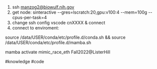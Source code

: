1) ssh manzog2@biowulf.nih.gov
2) get node: sinteractive --gres=lscratch:20,gpu:v100:4 --mem=100g --cpus-per-task=4
3) change ssh config vscode cnXXXX & connect
4) connect to enviroment: 

source /data/USER/conda/etc/profile.d/conda.sh && source /data/USER/conda/etc/profile.d/mamba.sh

mamba activate mimic_race_eth
Fall2022@ListerHill

#knowledge #code